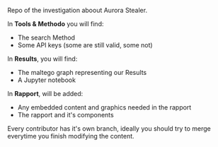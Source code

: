 Repo of the investigation aboout Aurora Stealer.

In __Tools & Methodo__ you will find:  
 - The search Method
 - Some API keys (some are still valid, some not)


In __Results__, you will find:
 - The maltego graph representing our Results
 - A Jupyter notebook

In __Rapport__, will be added:
 - Any embedded content and graphics needed in the rapport    
 - The rapport and it's components

Every contributor has it's own branch, ideally you should try to merge everytime you finish modifying the content.
